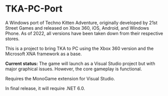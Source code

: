 # TKA-PC-Port
A Windows port of Techno Kitten Adventure, originally developed by 21st Street Games and released on Xbox 360, iOS, Android, and Windows Phone. As of 2022, all versions have been taken down from their respective stores.

This is a project to bring TKA to PC using the Xbox 360 version and the Microsoft XNA framework as a base.


**Current status:** The game will launch as a Visual Studio project but with major graphical issues. However, the core gameplay is functional.

Requires the MonoGame extension for Visual Studio.

In final release, it will require .NET 6.0.
